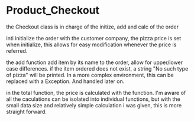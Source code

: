 # Product_Checkout
the Checkout class is in charge of the initize, add and calc of the order

inti initialize the order with the customer company, the pizza price is set when initialize, this allows for easy modification whenever the price is referred.

the add function add item by its name to the order, allow for upper/lower case differences.
if the item ordered does not exist, a string "No such type of pizza" will be printed. In a more complex environment, this can be replaced with a Exception. And handled later on.

in the total function, the price is calculated with the function. I'm aware of all the caculations can be isolated into individual functions, but with the small data size and relatively simple calculation i was given, this is more straight forward.


